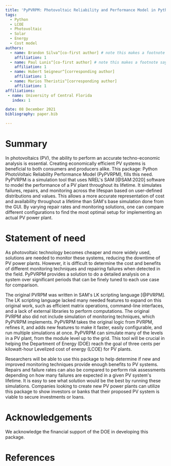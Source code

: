 ```yaml
---
title: 'PyPVRPM: Photovoltaic Reliability and Performance Model in Python'
tags:
  - Python
  - LCOE
  - Photovoltaic
  - Solar
  - Energy
  - Cost model
authors:
  - name: Brandon Silva^[co-first author] # note this makes a footnote saying 'co-first author'
    affiliation: 1
  - name: Paul Lunis^[co-first author] # note this makes a footnote saying 'co-first author'
    affiliation: 1
  - name: Hubert Seigneur^[corresponding author]
    affiliation: 1
  - name: Marios Theristis^[corresponding author]
    affiliation: 1
affiliations:
 - name: University of Central Florida
   index: 1

date: 08 December 2021
bibliography: paper.bib

---
```


# Summary

In photovoltaics (PV), the ability to perform an accurate techno-economic analysis is essential. Creating economically efficient PV systems is beneficial to both consumers and producers alike. This package: Python PhotoVoltaic Reliability Performance Model (PyPVRPM), fills this need. PyPVRPM is a simulation tool that uses NREL's SAM [@SAM:2020] software to model the performance of a PV plant throughout its lifetime. It simulates failures, repairs, and monitoring across the lifespan based on user-defined distributions and values. This allows a more accurate representation of cost and availability throughout a lifetime than SAM's base simulation done from the GUI. By varying repair rates and monitoring solutions, one can compare different configurations to find the most optimal setup for implementing an actual PV power plant.

# Statement of need

As photovoltaic technology becomes cheaper and more widely used, solutions are needed to monitor these systems, reducing the downtime of PV power plants. However, it is difficult to determine the cost and benefits of different monitoring techniques and repairing failures when detected in the field. PyPVRPM provides a solution to do a detailed analysis on a system over significant periods that can be finely tuned to each use case for comparison.

The original PVRPM was written in SAM's LK scripting language [@PVRPM]. The LK scripting language lacked many needed features to expand on this original work, such as efficient matrix operations, command-line interfaces, and a lack of external libraries to perform computations. The original PVRPM also did not include simulation of monitoring techniques, which PyPVRPM implements. PyPVRPM takes the original logic from PVRPM, refines it, and adds new features to make it faster, easily configurable, and run multiple simulations at once. PyPVRPM can simulate many of the levels in a PV plant, from the module level up to the grid. This tool will be crucial in helping the Department of Energy (DOE) reach the goal of three cents per kilowatt-hour Levelized cost of energy (LCOE) for PV plants.

Researchers will be able to use this package to help determine if new and improved monitoring techniques provide enough benefits to PV systems. Repairs and failure rates can also be compared to perform risk assessments depending on how many failures are expected in a given PV system's lifetime. It is easy to see what solution would be the best by running these simulations. Companies looking to create new PV power plants can utilize this package to show investors or banks that their proposed PV system is viable to secure investments or loans.

# Acknowledgements

We acknowledge the financial support of the DOE in developing this package.

# References
